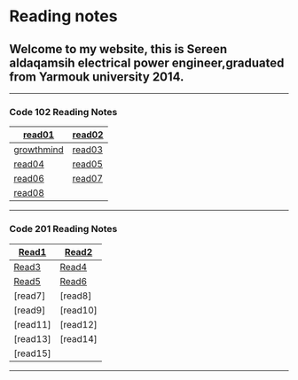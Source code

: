 # Reading notes

## Welcome to my website, this is Sereen aldaqamsih electrical power engineer,graduated from Yarmouk university 2014.
<hr />

### Code 102 Reading Notes

[read01](https://sereendaqamsih.github.io/readingnotes/read01)  |[read02](https://sereendaqamsih.github.io/readingnotes/read02 )
------------ | -------------
 [growthmind](https://sereendaqamsih.github.io/readingnotes/growthmindest) | [read03](https://sereendaqamsih.github.io/readingnotes/read03)
 [read04](https://sereendaqamsih.github.io/readingnotes/read04) | [read05](https://sereendaqamsih.github.io/readingnotes/read05)
[read06](https://sereendaqamsih.github.io/readingnotes/read06)  |[read07](https://sereendaqamsih.github.io/readingnotes/read07)
[read08](https://sereendaqamsih.github.io/readingnotes/read08)  |


<hr />



### Code 201 Reading Notes
 
[Read1](https://sereendaqamsih.github.io/readingnotes/read1)  |[Read2](https://sereendaqamsih.github.io/readingnotes/read2) 
------------ | -------------
 [Read3](https://sereendaqamsih.github.io/readingnotes/read3) | [Read4](https://sereendaqamsih.github.io/readingnotes/read4)
 [Read5](https://sereendaqamsih.github.io/readingnotes/read5) | [Read6](https://sereendaqamsih.github.io/readingnotes/read6)
[read7]  |[read8]
[read9] | [read10]
 [read11] | [read12]
[read13]  |[read14]
[read15] | 

<hr />


